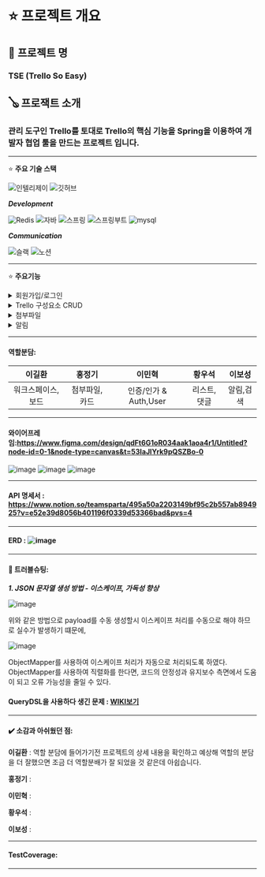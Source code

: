 # ⭐ 프로젝트 개요 

## 🧾 **프로젝트 명**

### TSE (Trello So Easy)

## 🪕 **프로잭트 소개**

### 관리 도구인 Trello를 토대로 Trello의 핵심 기능을 Spring을 이용하여 개발자 협업 툴을 만드는 프로젝트 입니다.
---

⭐ **주요 기술 스택**

![인텔리제이](https://img.shields.io/badge/IntelliJ_IDEA-000000.svg?style=for-the-badge&logo=intellij-idea&logoColor=white)
![깃허브](https://img.shields.io/badge/GitHub-100000?style=for-the-badge&logo=github&logoColor=white)

***Development***
    
![Redis](https://img.shields.io/badge/Redis-DC382D?style=for-the-badge&logo=redis&logoColor=white)
![자바](https://img.shields.io/badge/Java-ED8B00?style=for-the-badge&logo=openjdk&logoColor=white)
![스프링](https://img.shields.io/badge/Spring-6DB33F?style=for-the-badge&logo=spring&logoColor=white)
![스프링부트](https://img.shields.io/badge/Spring-6DB33F?style=for-the-badge&logo=springboot&logoColor=white)
![mysql](https://img.shields.io/badge/MySQL-00000F?style=for-the-badge&logo=mysql&logoColor=white) <p>
***Communication***

![슬랙](https://img.shields.io/badge/Slack-4A154B?style=for-the-badge&logo=slack&logoColor=white)
![노션](https://img.shields.io/badge/Notion-000000?style=for-the-badge&logo=notion&logoColor=white)

---

⭐ **주요기능**

<details>
<summary>회원가입/로그인</summary>

* 회원가입
* 회원 정보 수정
* 회원 탈퇴
* 멤버 등록
* 유저 권한/멤버 역할: 유저의 권한을 USER/ADMIN 으로 나누어 ADMIN 만 워크스페이스를 생성할 수 있게 구현했고,
  워크스페이스 내부에서는 멤버역할을 설정해
  (USER:읽기 전용/ADMIN:워크스페이스 삭제 제외 모든기능 사용가능/OWNER:워크스페이스를 생성한 사람으로 이 사람만 워크스페이스 삭제가 가능하고 OWNER는 워크스페이스 내에서 한명만 가능)
  멤버역할과 유저 권한을 구현 했습니다.

* 

</details>

<details>
<summary>Trello 구성요소 CRUD</summary>

* 워크스페이스 생성 : 권한이 있는 유저만 워크스페이스 생성 및 삭제가 가능하다.
* 워크스페이스 삭제 : 권한이 있는 유저만 워크스페이스 생성 및 삭제가 가능하다.
* 보드 생성 : 보드를 생성해 리스트와 카드를 생성 할 수 있습니다.
* 보드 닫기 : 보드를 닫아 아카이브 기능을 사용할 수 있습니다 업데이트 불가
* 보드 닫기취소 : 보드를 닫는 작업을 취소할 수 있습니다
* 보드 조회하기 : 보드에 존재하는 리스트와 그 하위에 존재하는 카드를 리스트로 확인 할 수 있습니다.
* 리스트 생성 : 리스트를 생성해 하위에 카드를 작성할 수 있고 순서를 변경할 수 있습니다.
* 카드 기능 : 리스트에 카드를 생성해 내용,첨부파일,댓글을 작성하고 이모지를 달 수 있습니다. 카드의 순서를 변경할 때 업데이트 쿼리를 사용해 데이터베이스의 쿼리 수를 최소화 했습니다.
* 댓글 달기 : 카드에 댓글을 생성하고 삭제 할 수 있습니다.
* 이모지 달기 : 댓글에 이모지를 달고 삭제 할 수 있습니다.

</details>

<details>
<summary>첨부파일</summary>

* ## AWS를 이용한 첨부파일 저장
* AWS S3는 안정적이고 확장 가능한 클라우드 스토리지 서비스이다.
* 대용량 데이터를 쉽게 저장하고 관리할 수 있으며, 높은 가용성과 보안성 덕분에 많은 기업에서 파일 저장소로 사용한다.

* ## AWS 장 · 단점

### 장점

확장성: 사용량이 증가해도 성능 저하 없이 확장이 가능하다.  
가용성: S3는 높은 가용성을 제공하며, 데이터를 안전하게 백업하고 보관할 수 있다.  
비용 효율성: 사용한 만큼만 요금을 지불하는 Pay-as-you-go 모델로 운영된다.  
보안: 다양한 암호화 및 접근 제어 기능을 통해 데이터를 안전하게 보호한다.  
통합성: 다른 AWS 서비스와 쉽게 통합되어 기능 확장이 용이하다.

### 단점

초기 설정 복잡성: IAM(Identity and Access Management) 등 보안 설정이 복잡할 수 있다.  
비용 관리 어려움: 사용량이 많아질수록 비용이 증가할 수 있어 관리가 필요하다.  

### AWS를 선택한 이유  
가용성과 확장성이 뛰어나 대규모 파일 저장에 적합하다. 또한, AWS SDK를 사용하여 Spring Boot 애플리케이션과 쉽게 통합할 수 있어 개발 시간과 유지보수에 효율적이다. 높은 보안성을 제공해 사용자가
안심하고 데이터를 저장할 수 있다.

### 구현코드
S3에 파일을 업로드하기 위해 AmazonS3 객체를 사용하여 파일을 저장하고, 업로드된 파일의 URL을 데이터베이스에 저장하는 구조로 구현했다. 파일 확장자와 크기를 체크하는 로직을 통해 보안성을 높였고, 최대
파일 크기를 5MB로 제한했다.
```
 public File uploadFiles(Long sourceId, List<MultipartFile> files, FileEnum fileFolder) throws IOException {

        // 지원되는 파일 확장자 리스트
        List<String> allowedFileTypes = Arrays.asList("image/jpeg", "image/png", "application/pdf", "text/csv");
        // 최대 파일 크기: 5MB
        long maxFileSize = 5 * 1024 * 1024;

        for (MultipartFile file : files) {


            if (file.getSize() > maxFileSize) {
                throw new ApiException(ErrorStatus._FILE_SIZE_OVER_ERROR);
            }

            // 파일 형식 체크
            if (!allowedFileTypes.contains(file.getContentType())) {
                throw new ApiException(ErrorStatus._FILE_TYPE_MISS_MATCH);
            }

            String fileName = generateFileName(file);
            String fileKey = fileFolder + "/" + fileName;

            ObjectMetadata metadata = new ObjectMetadata();
            metadata.setContentLength(file.getSize());
            metadata.setContentType(file.getContentType());

            try (InputStream inputStream = file.getInputStream()) {
                PutObjectRequest putObjectRequest = new PutObjectRequest(bucketName, fileKey, inputStream, metadata);
                amazonS3.putObject(putObjectRequest);
            }
            String url = amazonS3.getUrl(bucketName, fileKey).toString();
            File image = File.of(url, sourceId, fileFolder);
            fileRepository.save(image);
        }
        return null;
    }


    private String generateFileName(MultipartFile file) {
        return UUID.randomUUID().toString() + "-" + file.getOriginalFilename().replace(" ", "_");
    }
```

### 설명:
uploadFiles 메서드는 파일을 업로드하는 핵심 기능이다.  
파일 형식과 크기를 먼저 확인한다.  
파일 이름은 UUID로 고유하게 생성한다.  
AWS S3에 파일을 업로드한 후, 파일의 URL을 받아온다.  
최종적으로 파일 정보를 데이터베이스에 저장한다.  
이 과정에서 S3 버킷의 이름과 업로드할 파일 폴더를 조합하여 fileKey를 생성하며, 이 키를 통해 나중에 파일을 검색하거나 삭제할 수 있다.  


</details>

<details>
<summary>알림</summary>




    public void notifyMemberAdded(MemberAddedNotificationRequestDto memberAddedNotificationRequestDto) {
        String message = String.format("%s님이 워크스페이스에 입장하셨습니다.. WorkSpace ID : %d", memberAddedNotificationRequestDto.getNickname(),
                memberAddedNotificationRequestDto.getWorkSpaceId()
        );
        discordSender.sendNotification(message);
    }
    

    
```

@Component
@AllArgsConstructor
public class DiscordNotificationSender implements NotificationSender {

    private final RestTemplate restTemplate;
    private final ObjectMapper objectMapper;
    private final String discordWebhookUrl =
            "https://discordapp.com/api/webhooks/1295553870671646791/ETFI6_Nw2-87wzm7iXl1-tG36OBOgXbO5fV1E6EwXXriNMGJ0ky92rajvpRfwCmA4PyC";
//    private static final Logger logger = LoggerFactory.getLogger(DiscordNotificationSender.class);



    public ApiResponse sendNotification(String message) {

        Map<String, String> payloadMap = new HashMap<>();
        payloadMap.put("content", message);
        String payload;
        try {
            // ObjectMapper를 사용하여 Map을 JSON 문자열로 변환
            payload = objectMapper.writeValueAsString(payloadMap);
        } catch (JsonProcessingException e) {
            return ApiResponse.createError("메시지 변환에 실패하였습니다.", 500);
        }
        // http 헤더 설정
        HttpHeaders headers = new HttpHeaders();
        headers.setContentType(MediaType.APPLICATION_JSON);

        // http 요청본문, 헤더를 포함한  httpEntity 생성
        HttpEntity<String> request = new HttpEntity<>(payload, headers);

        try {
            restTemplate.postForObject(discordWebhookUrl, request, String.class);
//            logger.info("알림이 성공적으로 전송되었습니다: {}", message);
            return ApiResponse.createSuccess("알림이 성공적으로 전송되었습니다.", 200, message);
        } catch (RestClientException e) {
//            logger.error("알림 전송 실패 : {}", e.getMessage());
            return ApiResponse.createError("알림 전송에 실패하였습니다.", 500);
        }
    }
}
```


### 설명 :
중요 이벤트에 대한 변경이 이루어진 서비스 로직에 알림을 호출하도록 로직을 통해서, NotificationService의 로직의 메서드를 통해 해당 URL로 실시간 알림이 전송되는 기능

</details>




----
#### 역할분담:
|                 이길환                  |                 홍정기                  |                   이민혁                    |                     황우석                      |                       이보성                        |
|:------------------------------------:|:------------------------------------:|:----------------------------------------:|:--------------------------------------------:|:------------------------------------------------:|
| 워크스페이스, 보드 | 첨부파일, 카드 | 인증/인가 & Auth,User | 리스트,댓글 | 알림,검색 |


</details>


----
#### 와이어프레임:https://www.figma.com/design/qdFt6G1oR034aak1aoa4r1/Untitled?node-id=0-1&node-type=canvas&t=53IaJlYrk9pQSZBo-0
![image](https://github.com/user-attachments/assets/1dc14442-9824-4f50-bec5-6f8420bce43a)
![image](https://github.com/user-attachments/assets/02e4dd06-f83a-4c13-9ef3-274e89f1eaa8)
![image](https://github.com/user-attachments/assets/9910e226-0296-4ad4-9c3b-7cb993a45f0a)

----

#### API 명세서 : https://www.notion.so/teamsparta/495a50a2203149bf95c2b557ab894925?v=e52e39d8056b401196f0339d53366bad&pvs=4


----
#### ERD : ![image](https://github.com/user-attachments/assets/49523ca7-c988-43b1-a4c8-1152e45018cc)



----
#### 📢 트러블슈팅:
***1. JSON 문자열 생성 방법 - 이스케이프, 가독성 향상***

   ![image](https://github.com/user-attachments/assets/c0c32fd2-6108-4bd5-a6a9-140b94ec9b70)
   
   위와 같은 방법으로 payload를 수동 생성할시 이스케이프 처리를 수동으로 해야 하므로 실수가 발생하기 떄문에,

   ![image](https://github.com/user-attachments/assets/a10368c6-777c-448c-b618-df1020c129da)

   ObjectMapper를 사용하여 이스케이프 처리가 자동으로 처리되도록 하였다.
   ObjectMapper를 사용하여 직렬화를 한다면, 코드의 안정성과 유지보수 측면에서 도움이 되고 오류 가능성을 줄일 수 있다.

#### QueryDSL을 사용하다 생긴 문제 : [WIKI보기](https://github.com/TrelloSoEasy/Project_TSE/wiki/queryDSL%EC%9D%84-%EC%9E%91%EC%84%B1%ED%95%98%EB%8B%A4%EA%B0%80-%EC%83%9D%EA%B8%B4%EB%AC%B8%EC%A0%9C)

----
#### ✔️ 소감과 아쉬웠던 점:
**이길환** : 역할 분담에 들어가기전 프로젝트의 상세 내용을 확인하고 예상해 역할의 분담을 더 잘했으면 조금 더 역할분배가 잘 되었을 것 같은데 아쉽습니다.

**홍정기** :

**이민혁** : 

**황우석** : 

**이보성** :


----

#### TestCoverage:


----







